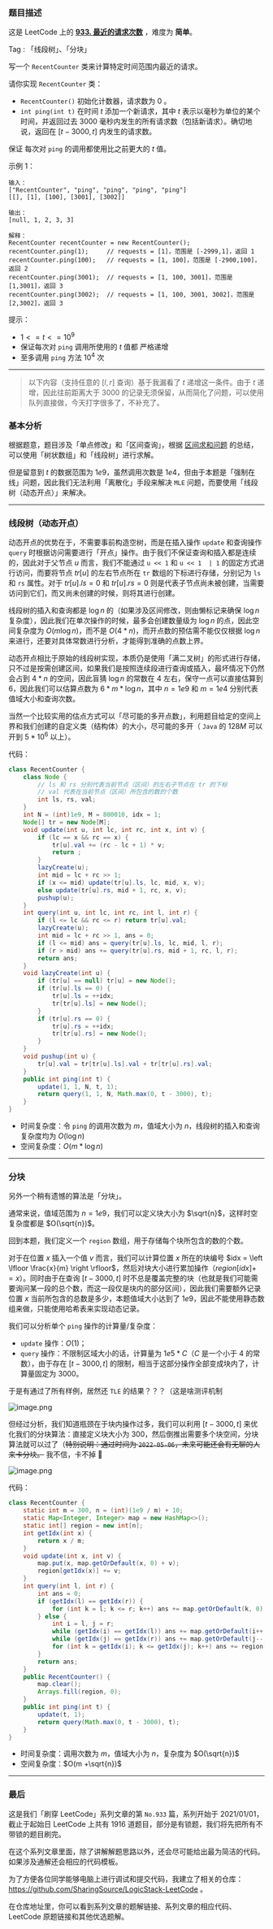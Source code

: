 ### 题目描述

这是 LeetCode 上的 **[933. 最近的请求次数](https://leetcode-cn.com/problems/number-of-recent-calls/solution/by-ac_oier-evqe/)** ，难度为 **简单**。

Tag : 「线段树」、「分块」



写一个 `RecentCounter` 类来计算特定时间范围内最近的请求。

请你实现 `RecentCounter` 类：
* `RecentCounter()` 初始化计数器，请求数为 $0$ 。
* `int ping(int t)` 在时间 $t$ 添加一个新请求，其中 $t$ 表示以毫秒为单位的某个时间，并返回过去 $3000$ 毫秒内发生的所有请求数（包括新请求）。确切地说，返回在 $[t-3000, t]$ 内发生的请求数。

保证 每次对 `ping` 的调用都使用比之前更大的 $t$ 值。

示例 1：
```
输入：
["RecentCounter", "ping", "ping", "ping", "ping"]
[[], [1], [100], [3001], [3002]]

输出：
[null, 1, 2, 3, 3]

解释：
RecentCounter recentCounter = new RecentCounter();
recentCounter.ping(1);     // requests = [1]，范围是 [-2999,1]，返回 1
recentCounter.ping(100);   // requests = [1, 100]，范围是 [-2900,100]，返回 2
recentCounter.ping(3001);  // requests = [1, 100, 3001]，范围是 [1,3001]，返回 3
recentCounter.ping(3002);  // requests = [1, 100, 3001, 3002]，范围是 [2,3002]，返回 3
```

提示：
* $1 <= t <= 10^9$
* 保证每次对 `ping` 调用所使用的 $t$ 值都 严格递增
* 至多调用 `ping` 方法 $10^4$ 次

---

> 以下内容（支持任意的 $[l, r]$ 查询）基于我漏看了 $t$ 递增这一条件。由于 $t$ 递增，因此往前距离大于 $3000$ 的记录无须保留，从而简化了问题，可以使用队列直接做，今天打字很多了，不补充了。


### 基本分析 

根据题意，题目涉及「单点修改」和「区间查询」，根据 [区间求和问题](https://leetcode-cn.com/problems/range-sum-query-mutable/solution/guan-yu-ge-lei-qu-jian-he-wen-ti-ru-he-x-41hv/) 的总结，可以使用「树状数组」和「线段树」进行求解。

但是留意到 $t$ 的数据范围为 $1e9$，虽然调用次数是 $1e4$，但由于本题是「强制在线」问题，因此我们无法利用「离散化」手段来解决 `MLE`  问题，而要使用「线段树（动态开点）」来解决。

---

### 线段树（动态开点）

动态开点的优势在于，不需要事前构造空树，而是在插入操作 `update` 和查询操作 `query` 时根据访问需要进行「开点」操作。由于我们不保证查询和插入都是连续的，因此对于父节点 $u$ 而言，我们不能通过 `u << 1` 和 `u << 1  | 1` 的固定方式进行访问，而要将节点 $tr[u]$ 的左右节点所在 `tr` 数组的下标进行存储，分别记为 `ls` 和 `rs` 属性。对于 $tr[u].ls = 0$ 和 $tr[u].rs = 0$ 则是代表子节点尚未被创建，当需要访问到它们，而又尚未创建的时候，则将其进行创建。

线段树的插入和查询都是 $\log{n}$ 的（如果涉及区间修改，则由懒标记来确保 $\log{n}$ 复杂度），因此我们在单次操作的时候，最多会创建数量级为 $\log{n}$ 的点，因此空间复杂度为 $O(m\log{n})$，而不是 $O(4 * n)$，而开点数的预估需不能仅仅根据 $\log{n}$ 来进行，还要对具体常数进行分析，才能得到准确的点数上界。

动态开点相比于原始的线段树实现，本质仍是使用「满二叉树」的形式进行存储，只不过是按需创建区间，如果我们是按照连续段进行查询或插入，最坏情况下仍然会占到 $4 * n$ 的空间，因此盲猜 $\log{n}$ 的常数在 $4$ 左右，保守一点可以直接估算到 $6$，因此我们可以估算点数为 $6 * m * \log{n}$，其中 $n = 1e9$ 和 $m = 1e4$ 分别代表值域大小和查询次数。

当然一个比较实用的估点方式可以「尽可能的多开点数」，利用题目给定的空间上界和我们创建的自定义类（结构体）的大小，尽可能的多开（ `Java` 的 $128M$ 可以开到 $5 * 10^6$ 以上）。

代码：
```Java
class RecentCounter {
    class Node {
        // ls 和 rs 分别代表当前节点（区间）的左右子节点在 tr 的下标
        // val 代表在当前节点（区间）所包含的数的个数
        int ls, rs, val;
    }
    int N = (int)1e9, M = 800010, idx = 1;
    Node[] tr = new Node[M];
    void update(int u, int lc, int rc, int x, int v) {
        if (lc == x && rc == x) {
            tr[u].val += (rc - lc + 1) * v;
            return ;
        }
        lazyCreate(u);
        int mid = lc + rc >> 1;
        if (x <= mid) update(tr[u].ls, lc, mid, x, v);
        else update(tr[u].rs, mid + 1, rc, x, v);
        pushup(u);
    }
    int query(int u, int lc, int rc, int l, int r) {
        if (l <= lc && rc <= r) return tr[u].val;
        lazyCreate(u);
        int mid = lc + rc >> 1, ans = 0;
        if (l <= mid) ans = query(tr[u].ls, lc, mid, l, r);
        if (r > mid) ans += query(tr[u].rs, mid + 1, rc, l, r);
        return ans;
    }
    void lazyCreate(int u) {
        if (tr[u] == null) tr[u] = new Node();
        if (tr[u].ls == 0) {
            tr[u].ls = ++idx;
            tr[tr[u].ls] = new Node();
        }
        if (tr[u].rs == 0) {
            tr[u].rs = ++idx;
            tr[tr[u].rs] = new Node();
        }
    }
    void pushup(int u) {
        tr[u].val = tr[tr[u].ls].val + tr[tr[u].rs].val;
    }
    public int ping(int t) {
        update(1, 1, N, t, 1);
        return query(1, 1, N, Math.max(0, t - 3000), t);
    }
}
```
* 时间复杂度：令 `ping` 的调用次数为 $m$，值域大小为 $n$，线段树的插入和查询复杂度均为 $O(\log{n})$
* 空间复杂度：$O(m * \log{n})$

---

### 分块

另外一个稍有遗憾的算法是「分块」。

通常来说，值域范围为 $n = 1e9$，我们可以定义块大小为 $\sqrt{n}$，这样时空复杂度都是 $O(\sqrt{n})$。

回到本题，我们定义一个 `region` 数组，用于存储每个块所包含的数的个数。

对于在位置 $x$ 插入一个值 $v$ 而言，我们可以计算位置 $x$ 所在的块编号 $idx = \left \lfloor \frac{x}{m} \right \rfloor$，然后对块大小进行累加操作（$region[idx] += x$）。同时由于在查询 $[t - 3000, t]$ 时不总是覆盖完整的块（也就是我们可能需要询问某一段的总个数，而这一段仅是块内的部分区间），因此我们需要额外记录位置 $x$ 当前所包含的总数是多少，本题值域大小达到了 $1e9$，因此不能使用静态数组来做，只能使用哈希表来实现动态记录。

我们可以分析单个 `ping` 操作的计算量/复杂度：
* `update` 操作：$O(1)$；
* `query` 操作：不限制区域大小的话，计算量为 $1e5 * C$（$C$ 是一个小于 $4$ 的常数），由于存在 $[t - 3000, t]$ 的限制，相当于这部分操作全部变成块内了，计算量固定为 $3000$。

于是有通过了所有样例，居然还 `TLE` 的结果？？？（这是啥测评机制

![image.png](https://pic.leetcode-cn.com/1651801150-SEkjSI-image.png)

但经过分析，我们知道瓶颈在于块内操作过多，我们可以利用 $[t - 3000, t]$ 来优化我们的分块算法：直接定义块大小为 $300$，然后倒推出需要多个块空间，分块算法就可以过了（~~特别说明：通过时间为 `2022-05-06`，未来可能还会有无聊的人来卡分块。~~ 我不信，卡不掉 🤣

![image.png](https://pic.leetcode-cn.com/1651808411-PHwTQH-image.png)

代码：
```Java
class RecentCounter {
    static int m = 300, n = (int)(1e9 / m) + 10;
    static Map<Integer, Integer> map = new HashMap<>();
    static int[] region = new int[n];
    int getIdx(int x) {
        return x / m;
    }
    void update(int x, int v) {
        map.put(x, map.getOrDefault(x, 0) + v);
        region[getIdx(x)] += v;
    }
    int query(int l, int r) {
        int ans = 0;
        if (getIdx(l) == getIdx(r)) {
            for (int k = l; k <= r; k++) ans += map.getOrDefault(k, 0);
        } else {
            int i = l, j = r;
            while (getIdx(i) == getIdx(l)) ans += map.getOrDefault(i++, 0);
            while (getIdx(j) == getIdx(r)) ans += map.getOrDefault(j--, 0);
            for (int k = getIdx(i); k <= getIdx(j); k++) ans += region[k];
        }
        return ans;
    }
    public RecentCounter() {
        map.clear();
        Arrays.fill(region, 0);
    }
    public int ping(int t) {
        update(t, 1);
        return query(Math.max(0, t - 3000), t);
    }
}
```
* 时间复杂度：调用次数为 $m$，值域大小为 $n$，复杂度为 $O(\sqrt{n})$
* 空间复杂度：$O(m +\sqrt{n})$

---

### 最后

这是我们「刷穿 LeetCode」系列文章的第 `No.933` 篇，系列开始于 2021/01/01，截止于起始日 LeetCode 上共有 1916 道题目，部分是有锁题，我们将先把所有不带锁的题目刷完。

在这个系列文章里面，除了讲解解题思路以外，还会尽可能给出最为简洁的代码。如果涉及通解还会相应的代码模板。

为了方便各位同学能够电脑上进行调试和提交代码，我建立了相关的仓库：https://github.com/SharingSource/LogicStack-LeetCode 。

在仓库地址里，你可以看到系列文章的题解链接、系列文章的相应代码、LeetCode 原题链接和其他优选题解。

